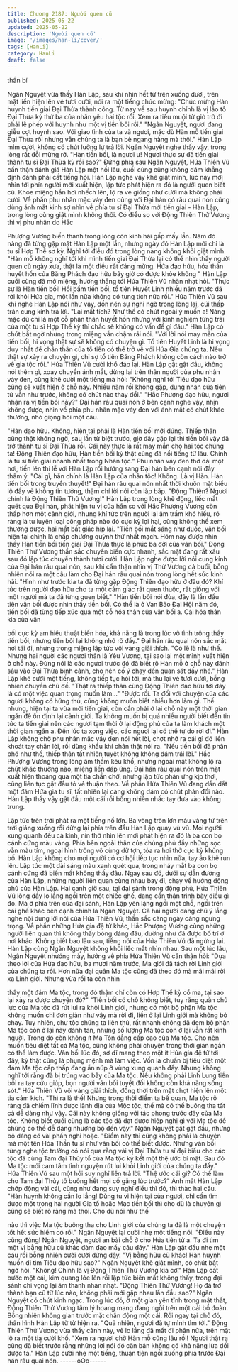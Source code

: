 ```yaml
---
title: Chương 2187: Người quen cũ
published: 2025-05-22
updated: 2025-05-22
description: 'Người quen cũ'
image: '/images/han-li/cover/'
tags: [HanLi]
category: HanLi
draft: false
---
```


thần bí

Ngân Nguyệt vừa thấy Hàn Lập, sau khi nhìn hết từ trên xuống
dưới, trên mặt liền hiện lên vẻ tươi cười, nói ra một tiếng chúc
mừng:
"Chúc mừng Hàn huynh tiến giai Đại Thừa thành công. Từ nay về
sau huynh chính là vị lão tổ Đại Thừa kỳ thứ ba của nhân yêu hai
tộc rồi. Xem ra tiểu muội từ giờ trở đi phải lễ phép với huynh như
một vị tiền bối rồi."
"Ngân Nguyệt, ngươi đang giễu cợt huynh sao. Với giao tình của
ta và ngươi, mặc dù Hàn mỗ tiến giai Đại Thừa rồi nhưng vẫn
chúng ta là bạn bè ngang hàng mà thôi." Hàn Lập mỉm cười,
không có chút lưỡng lự trả lời.
Ngân Nguyệt nghe thấy vậy, trong lòng rất đỗi mừng rỡ.
"Hàn tiền bối, là ngươi ư! Ngươi thực sự đã tiến giai thành tu sĩ
Đại Thừa kỳ rồi sao?" Đứng phía sau Ngân Nguyệt, Hứa Thiên
Vũ cẩn thận đánh giá Hàn Lập một hồi lâu, cuối cùng cũng không
dám khẳng định đành phải cất tiếng hỏi.
Hàn Lập nghe vậy khẽ giật mình, lúc này mới nhìn tới phía người
mới xuất hiện, lập tức phát hiện ra đó là người quen biết cũ. Khóe
miệng hắn hơi nhếch lên, lộ ra vẻ giống như cười mà không phải
cười.
Về phần phu nhân mặc váy đen cùng với Đại hán có râu quai nón
cũng dùng ánh mắt kinh sợ nhìn về phía tu sĩ Đại Thừa mới tiến
giai - Hàn Lập, trong lòng cùng giật mình không thôi.
Có điều so với Động Thiên Thử Vương thì vị phu nhân do Hắc

Phượng Vương biến thành trong lòng còn kinh hãi gấp mấy lần.
Năm đó nàng đã từng gặp mặt Hàn Lập một lần, nhưng ngày đó
Hàn Lập mới chỉ là tu sĩ Hợp Thể sơ kỳ. Nghĩ tới điều đó trong
lòng nàng không khỏi giật mình.
"Hàn mỗ không nghĩ tới khi mình tiến giai Đại Thừa lại có thể nhìn
thấy người quen cũ ngày xưa, thật là một điều rất đáng mừng.
Hứa đạo hữu, hóa thân huyết hồn của Băng Phách đạo hữu bây
giờ có được khỏe không " Hàn Lập cuối cùng đã mở miệng,
hướng thẳng tới Hứa Thiên Vũ nhàn nhạt hỏi.
"Thực sự là Hàn tiền bối! Hồi bẩm tiền bối, tổ tiên Huyết Linh
nhiều năm trước đã rời khỏi Hứa gia, một lần nữa không có tung
tích nữa rồi." Hứa Thiên Vũ sau khi nghe Hàn Lập nói như vậy,
dồn nén sự nghi ngờ trong lòng lại, cúi thấp trán cung kính trả lời.
"Lại mất tích? Như thế có chút ngoài ý muốn a! Nàng mặc dù chỉ
là một cỗ phân thân huyết hồn nhưng với kinh nghiệm từng trải
của một tu sĩ Hợp Thể kỳ thì chắc sẽ không có vấn đề gì đâu."
Hàn Lập có chút bất ngờ nhưng trong miệng vẫn chậm rãi nói.
"Với lời nói may mắn của tiền bối, hi vọng thật sự sẽ không có
chuyện gì. Tổ tiên Huyết Linh là hi vọng duy nhất để chân thân
của tổ tiên có thể trở về với Hứa Gia chúng ta. Nếu thật sự xảy ra
chuyện gì, chỉ sợ tổ tiên Băng Phách không còn cách nào trở về
gia tộc rồi." Hứa Thiên Vũ cười khổ đáp lại.
Hàn Lập gật gật đầu, không nói thêm gì, xoay chuyển ánh mắt,
dừng lai trên thân người của phu nhân váy đen, cũng khẽ cười
một tiếng mà hỏi:
"Không nghĩ tới Tiêu đạo hữu cũng sẽ xuất hiện ở chỗ này. Nhiều
năm rồi không gặp, dung nhan của tiên tử vẫn như trước, không
có chút nào thay đổi."
"Hắc Phượng đạo hữu, ngươi nhận ra vị tiền bối này?" Đại hán
râu quai nón ở bên cạnh nghe vậy, nhịn không được, nhìn về phía
phu nhân mặc váy đen với ánh mắt có chút khác thường, nhỏ
giọng hỏi một câu.

"Hàn đạo hữu. Không, hiện tại phải là Hàn tiền bối mới đúng.
Thiếp thân cũng thật không ngờ, sau lần từ biệt trước, giờ đây gặp
lại thì tiền bối vậy đã trở thành tu sĩ Đại Thừa rồi. Cái này thực là
rất may mắn cho hai tộc chúng ta! Động Thiên đạo hữu, Hàn tiền
bối kỳ thật cũng đã nổi tiếng từ lâu. Chính là tu sĩ tiến giai nhanh
nhất trong Nhân tộc." Phu nhân váy đen thở dài một hơi, tiến lên
thi lễ với Hàn Lập rồi hướng sang Đại hán bên cạnh nói đầy thâm
ý.
"Cái gì, hắn chính là Hàn Lập của nhân tộc! Không. Là vị Hàn.
Hàn tiền bối trong truyền thuyết!" Đại hán râu quai nón nhất thời
khuôn mặt biểu lộ đầy vẻ không tin tưởng, thậm chí lời nói còn lắp
bắp.
"Động Thiên? Ngươi chính là Động Thiên Thử Vương!"
Hàn Lập trong lòng khẽ động, liếc mắt quét qua Đại hán, phát
hiện tu vị của hắn so với Hắc Phượng Vương còn thấp hơn một
cảnh giới, nhưng khí tức trên người lại âm trầm khó hiểu, rõ ràng
là tu luyện loại công pháp nào đó cực kỳ lợi hại, cũng không thể
xem thường được, hai mắt bất giác híp lại.
"Tiền bối mắt sáng như đuốc, vãn bối hiện tại chính là chấp
chưởng quỳnh thử nhất mạch. Hôm nay được nhìn thấy Hàn tiền
bối tiến giai Đại Thừa thực là phúc ba đời của vãn bối." Động
Thiên Thử Vương thần sắc chuyển biến cực nhanh, sắc mặt đang
rất xấu sau đó lập tức chuyển thành tươi cười.
Hàn Lập nghe được lời nói cung kính của Đại hán râu quai nón,
sau khi cẩn thận nhìn vị Thử Vương cả buổi, bỗng nhiên nói ra
một câu làm cho Đại hán râu quai nón trong lòng hết sức kinh hãi.
"Hình như trước kia ta đã từng gặp Động Thiên đạo hữu ở đâu
đó? Khí tức trên người đạo hữu cho ta một cảm giác rất quen
thuộc, rất giống với một người mà ta đã từng quen biết."
"Hàn tiền bối nói đùa, đây là lần đầu tiên vãn bối được nhìn thấy
tiền bối. Có thể là ở Vạn Bảo Đại Hội năm đó, tiền bối đã từng tiếp
xúc qua một cỗ hóa thân của vãn bối a. Cái hóa thân kia của vãn

bối cực kỳ am hiểu thuật biến hóa, khả năng là trong lúc vô tình
trông thấy tiền bối, nhưng tiền bối lại không nhớ rõ đấy." Đại hán
râu quai nón sắc mặt hơi tái đi, nhưng trong miệng lập tức vội
vàng giải thích.
"Có lẽ là như thế. Nhưng hai người các ngươi thân là Yêu Vương,
tại sao lại một mình xuất hiện ở chỗ này. Đừng nói là các ngươi
trước đó đã biết rõ Hàn mỗ ở chỗ này đánh sâu vào Đại Thừa
bình cảnh, cho nên cố ý chạy đến quan sát đấy nhé." Hàn Lập
khẽ cười một tiếng, không tiếp tục hỏi tới, mà thu lại vẻ tươi cười,
bỗng nhiên chuyển chủ đề.
"Thật ra thiếp thân cùng Động Thiên đạo hữu tới đây là có một
việc quan trọng muốn làm..."
"Được rồi. Ta đối với chuyện của các ngươi không có hứng thú,
cũng không muốn biết nhiều hơn làm gì. Thế nhưng, hiện tại ta
vừa mới tiến giai, còn cần phải ở lại chỗ này một thời gian ngắn
để ổn định lại cảnh giới. Ta không muốn bị quá nhiều người biết
đến tin tức ta tiến giai nên các ngươi tạm thời ở lại động phủ của
ta làm khách một thời gian ngắn a. Đến lúc ta xong việc, các
ngươi lại có thể tự do rời đi." Hàn Lập không chờ phu nhân mặc
váy đen nói hết lời, chợt nhớ ra cái gì đó liền khoát tay chặn lời,
rồi dùng khẩu khí chân thật nói ra.
"Nếu tiền bối đã phân phó như thế, thiếp thân tất nhiên tuyệt
không không dám trái lời." Hắc Phượng Vương trong lòng âm
thầm kêu khổ, nhưng ngoài mặt không lộ ra chút khác thường
nào, miệng liền đáp ứng.
Đại hán râu quai nón trên mặt xuất hiện thoáng qua một tia chần
chờ, nhưng lập tức phản ứng kịp thời, cũng liên tục gật đầu tỏ vẻ
thuận theo.
Về phần Hứa Thiên Vũ đang dẫn dắt một đám Hứa gia tu sĩ, tất
nhiên lại càng không dám có chút phản đối nào.
Hàn Lập thấy vậy gật đầu một cái rồi bỗng nhiên nhấc tay đưa
vào không trung.

Lập tức trên trời phát ra một tiếng nổ lớn. Ba vòng tròn lớn màu
vàng từ trên trời giáng xuống rồi dừng lại phía trên đầu Hàn Lập
quay vù vù.
Mọi người xung quanh đều cả kinh, nín thở nhìn lên mới phát hiện
ra đó là ba con bọ cánh cứng màu vàng. Phía bên ngoài thân của
chúng phủ đầy những sọc vằn màu tím, ngoại hình trông vô cùng
dữ tợn, tỏa ra hơi thở cực kỳ khủng bố.
Hàn Lập không cho mọi người có cơ hội tiếp tục nhìn nữa, tay áo
khẽ run lên. Lập tức một dải sáng màu xanh quét qua, trong nháy
mắt ba con bọ cánh cứng đã biến mất không thấy đâu.
Ngay sau đó, dưới sự dẫn đường của Hàn Lập, những người liên
quan cùng nhau bay đi, chạy về hướng động phủ của Hàn Lập.
Hai canh giờ sau, tại đại sảnh trong động phủ, Hứa Thiên Vũ lòng
đầy lo lắng ngồi trên một chiếc ghế, đang cẩn thận trình bày điều
gì đó.
Mà ở phía trên của đại sảnh, Hàn Lập yên lặng ngồi một chỗ, ngồi
trên cái ghế khác bên cạnh chính là Ngân Nguyệt.
Cả hai người đang chú ý lắng nghe nội dung lời nói của Hứa
Thiên Vũ, thần sắc càng ngày càng ngưng trọng.
Về phần những Hứa gia đệ tử khác, Hắc Phượng Vương cùng
những người liên quan thì không thấy bóng dáng đâu, dường như
đã được bố trí ở nơi khác.
Không biết bao lâu sau, tiếng nói của Hứa Thiên Vũ đã ngừng lại.
Hàn Lập cùng Ngân Nguyệt không khỏi liếc mắt nhìn nhau.
Sau một lúc lâu, Ngân Nguyệt nhướng mày, hướng về phía Hứa
Thiên Vũ cẩn thận hỏi:
"Dựa theo lời của Hứa đạo hữu, ba mươi năm trước, Ma giới đã
tách rời Linh giới của chúng ta rồi. Hơn nữa đại quân Ma tộc cũng
đã theo đó mà mãi mãi rời xa Linh giới. Nhưng vừa rồi ta còn nhìn

thấy một đám Ma tộc, trong đó thậm chí còn có Hợp Thể kỳ cổ
ma, tại sao lại xảy ra được chuyện đó?"
"Tiền bối có chỗ không biết, tuy rằng quân chủ lực của Ma tộc đã
rút lui ra khỏi Linh giới, nhưng có một bộ phận Ma tộc không
muốn chỉ đơn giản như vậy mà rời đi, liền ở lại Linh giới mà không
bỏ chạy. Tuy nhiên, chư tộc chúng ta liên thủ, rất nhanh chóng đã
đem bộ phận Ma tộc còn ở lại này đánh tan, nhưng số lượng Ma
tộc còn ở lại vẫn rất kinh người. Trong đó còn không ít Ma Tôn
đẳng cấp cao của Ma tộc. Cho nên muốn tiêu diệt tất cả Ma tộc,
cũng không phải chuyện trong thời gian ngắn có thể làm được.
Vãn bối lúc đó, sở dĩ mang theo một ít Hứa gia đệ tử tới đây, kỳ
thật cũng là phụng mệnh mà làm việc. Vốn là chuẩn bị tiêu diệt
một đám Ma tộc cấp thấp đang ẩn núp ở vùng xung quanh đấy.
Nhưng không nghĩ tới rằng đã bị trúng vào bẫy của Ma tộc. Nếu
không phải Linh Lung tiền bối ra tay cứu giúp, bọn người vãn bối
tuyệt đối không còn khả năng sống sót." Hứa Thiên Vũ vội vàng
giải thích, đồng thời trên mặt chợt hiện lên một tia cảm kích.
"Thì ra là thế! Nhưng trong thời điểm ta bế quan, Ma tộc rõ ràng
đã chiếm lĩnh được lãnh địa của Mộc tộc, thế mà có thể buông tha
tất cả dễ dàng như vậy. Cái này không giống với tác phong trước
đây của Ma tộc. Không biết cuối cùng là các tộc đã đạt được hiệp
nghị gì với Ma tộc để chúng có thể dễ dàng nhượng bộ đến vậy."
Ngân Nguyệt gật gật đầu, nhưng bộ dáng có vài phần nghi hoặc.
"Điểm này thì cũng không phải là chuyện mà một tên Hóa Thần tu
sĩ như vãn bối có thể biết được. Nhưng vãn bối từng nghe tộc
trưởng có nói qua rằng vài vị Đại Thừa tu sĩ đại biểu cho các tộc
đã cùng Tam đại Thủy tổ của Ma tộc ký kết một thệ ước bí mật.
Sau đó Ma tộc mới cam tâm tình nguyện rút lui khỏi Linh giới của
chúng ta đấy." Hứa Thiên Vũ sau một hồi suy nghĩ liền trả lời.
"Thệ ước cái gì? Có thể làm cho Tam đại Thủy tổ buông hết mọi
cố gắng lúc trước?" Ánh mắt Hàn Lập chớp động vài cái, cũng
như đang suy nghĩ điều thì đó, thì thào hai câu.
"Hàn huynh không cần lo lắng! Dùng tu vi hiện tại của ngươi, chỉ
cần tìm được một trong hai người Gia tổ hoặc Mạc tiền bối thì cho
dù là chuyện gì cũng sẽ biết rõ ràng mà thôi. Cho dù nói như thế

nào thì việc Ma tộc buông tha cho Linh giới của chúng ta đã là
một chuyện tốt hết sức hiếm có rồi." Ngân Nguyệt lại cười nhẹ
một tiếng nói.
"Điều này cũng đúng! Ngân Nguyệt, ngươi an bài chỗ ở cho Hứa
tiên tử a. Ta đi tìm một vị bằng hữu cũ khác đàm đạo mấy câu
đây." Hàn Lập gật đầu nhẹ một cáu rồi bỗng nhiên cười cười
đứng dậy.
"Vị bằng hữu cũ khác! Hàn huynh muốn đi tìm Tiêu đạo hữu sao?"
Ngân Nguyệt khẽ giật mình, có chút bất ngờ hỏi.
"Không! Chính là vị Động Thiên Thử Vương kia cơ."
Hàn Lập cất bước một cái, kim quang lóe lên rồi lập tức biên mất
không thấy, trong đại sảnh chỉ vọng lại âm thanh nhàn nhạt.
"Động Thiên Thử Vương! Họ đã trở thành bạn cũ từ lúc nào,
không phải mới gặp nhau lần đầu sao?"
Ngân Nguyệt có chút kinh ngạc.
Trong lúc đó, ở một gian yên tĩnh trong mật thất, Động Thiên Thử
Vương tâm lý hoang mang đang ngồi trên một cái bồ đoàn.
Bỗng nhiên không gian trước mặt chấn động một cái. Rồi ngay tại
chỗ đó, thân hình Hàn Lập từ từ hiện ra.
"Quả nhiên, ngươi đã tự mình tìm tới." Động Thiên Thử Vương
vừa thấy cảnh này, vẻ lo lắng đã mất đi phân nửa, trên mặt lộ ra
một tia cười khổ.
"Xem ra ngươi chờ Hàn mỗ cũng lâu rồi! Ngươi thật ra cũng đã
biết trước rằng những lời nói đó căn bản không có khả năng lừa
dối được ta." Hàn Lập cười nhẹ một tiếng, thuận tiện ngồi xuống
phía trước Đại hán râu quai nón.
------oOo------
